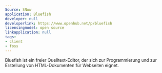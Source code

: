 ```yaml
---
Source: SNow
application: Bluefish
developer: null
developerlink: https://www.openhub.net/p/bluefish
licensingmodel: open source
linkapplication: null
tags:
- client
- foss
---
```

Bluefish ist ein freier Quelltext-Editor, der sich zur Programmierung und zur Erstellung von HTML-Dokumenten für Webseiten eignet. 
